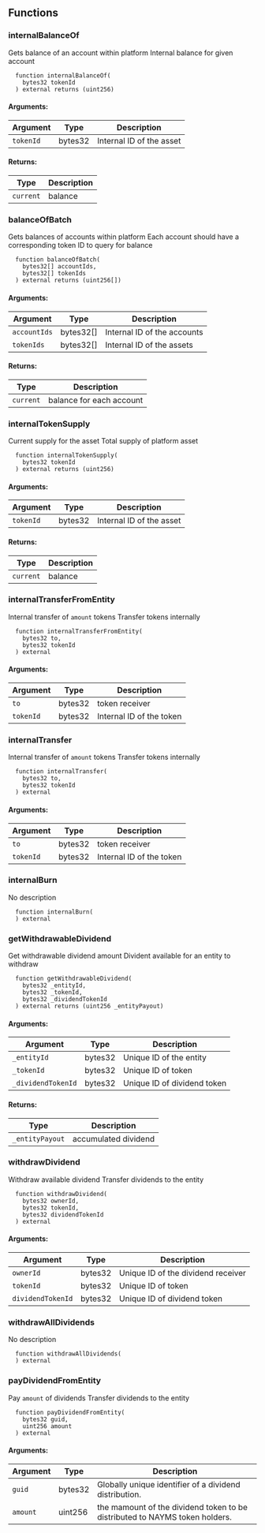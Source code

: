 ## Functions
### internalBalanceOf
Gets balance of an account within platform
Internal balance for given account
```solidity
  function internalBalanceOf(
    bytes32 tokenId
  ) external returns (uint256)
```
#### Arguments:
| Argument | Type | Description |
| --- | --- | --- |
|`tokenId` | bytes32 | Internal ID of the asset
#### Returns:
| Type | Description |
| --- | --- |
|`current` | balance
### balanceOfBatch
Gets balances of accounts within platform
Each account should have a corresponding token ID to query for balance
```solidity
  function balanceOfBatch(
    bytes32[] accountIds,
    bytes32[] tokenIds
  ) external returns (uint256[])
```
#### Arguments:
| Argument | Type | Description |
| --- | --- | --- |
|`accountIds` | bytes32[] | Internal ID of the accounts
|`tokenIds` | bytes32[] | Internal ID of the assets
#### Returns:
| Type | Description |
| --- | --- |
|`current` | balance for each account
### internalTokenSupply
Current supply for the asset
Total supply of platform asset
```solidity
  function internalTokenSupply(
    bytes32 tokenId
  ) external returns (uint256)
```
#### Arguments:
| Argument | Type | Description |
| --- | --- | --- |
|`tokenId` | bytes32 | Internal ID of the asset
#### Returns:
| Type | Description |
| --- | --- |
|`current` | balance
### internalTransferFromEntity
Internal transfer of `amount` tokens
Transfer tokens internally
```solidity
  function internalTransferFromEntity(
    bytes32 to,
    bytes32 tokenId
  ) external
```
#### Arguments:
| Argument | Type | Description |
| --- | --- | --- |
|`to` | bytes32 | token receiver
|`tokenId` | bytes32 | Internal ID of the token
### internalTransfer
Internal transfer of `amount` tokens
Transfer tokens internally
```solidity
  function internalTransfer(
    bytes32 to,
    bytes32 tokenId
  ) external
```
#### Arguments:
| Argument | Type | Description |
| --- | --- | --- |
|`to` | bytes32 | token receiver
|`tokenId` | bytes32 | Internal ID of the token
### internalBurn
No description
```solidity
  function internalBurn(
  ) external
```
### getWithdrawableDividend
Get withdrawable dividend amount
Divident available for an entity to withdraw
```solidity
  function getWithdrawableDividend(
    bytes32 _entityId,
    bytes32 _tokenId,
    bytes32 _dividendTokenId
  ) external returns (uint256 _entityPayout)
```
#### Arguments:
| Argument | Type | Description |
| --- | --- | --- |
|`_entityId` | bytes32 | Unique ID of the entity
|`_tokenId` | bytes32 | Unique ID of token
|`_dividendTokenId` | bytes32 | Unique ID of dividend token
#### Returns:
| Type | Description |
| --- | --- |
|`_entityPayout` | accumulated dividend
### withdrawDividend
Withdraw available dividend
Transfer dividends to the entity
```solidity
  function withdrawDividend(
    bytes32 ownerId,
    bytes32 tokenId,
    bytes32 dividendTokenId
  ) external
```
#### Arguments:
| Argument | Type | Description |
| --- | --- | --- |
|`ownerId` | bytes32 | Unique ID of the dividend receiver
|`tokenId` | bytes32 | Unique ID of token
|`dividendTokenId` | bytes32 | Unique ID of dividend token
### withdrawAllDividends
No description
```solidity
  function withdrawAllDividends(
  ) external
```
### payDividendFromEntity
Pay `amount` of dividends
Transfer dividends to the entity
```solidity
  function payDividendFromEntity(
    bytes32 guid,
    uint256 amount
  ) external
```
#### Arguments:
| Argument | Type | Description |
| --- | --- | --- |
|`guid` | bytes32 | Globally unique identifier of a dividend distribution.
|`amount` | uint256 | the mamount of the dividend token to be distributed to NAYMS token holders.

